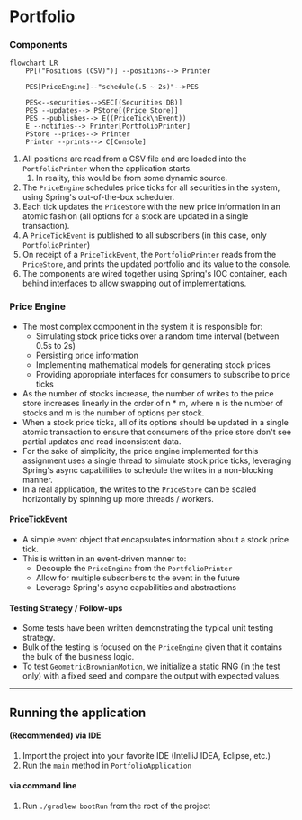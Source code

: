 # Portfolio

### Components
```mermaid
flowchart LR
    PP[("Positions (CSV)")] --positions--> Printer
        
    PES[PriceEngine]--"schedule(.5 ~ 2s)"-->PES
        
    PES<--securities-->SEC[(Securities DB)]
    PES --updates--> PStore[(Price Store)]
    PES --publishes--> E((PriceTick\nEvent))
    E --notifies--> Printer[PortfolioPrinter]
    PStore --prices--> Printer
    Printer --prints--> C[Console]
```

1. All positions are read from a CSV file and are loaded into the `PortfolioPrinter` when the application starts.
    1. In reality, this would be from some dynamic source.
2. The `PriceEngine` schedules price ticks for all securities in the system, using Spring's out-of-the-box scheduler.
3. Each tick updates the `PriceStore` with the new price information in an atomic fashion (all options for a stock are updated in a single transaction).
4. A `PriceTickEvent` is published to all subscribers (in this case, only `PortfolioPrinter`)
5. On receipt of a `PriceTickEvent`, the `PortfolioPrinter` reads from the `PriceStore`, and prints the updated portfolio and its value to the console.
6. The components are wired together using Spring's IOC container, each behind interfaces to allow swapping out of implementations.

### Price Engine
- The most complex component in the system it is responsible for:
  - Simulating stock price ticks over a random time interval (between 0.5s to 2s)
  - Persisting price information
  - Implementing mathematical models for generating stock prices
  - Providing appropriate interfaces for consumers to subscribe to price ticks
- As the number of stocks increase, the number of writes to the price store increases linearly
  in the order of n * m, where n is the number of stocks and m is the number of options per stock.
- When a stock price ticks, all of its options should be updated in a single atomic transaction to 
  ensure that consumers of the price store don't see partial updates and read inconsistent data.
- For the sake of simplicity, the price engine implemented for this assignment uses a single thread 
  to simulate stock price ticks, leveraging Spring's async capabilities to schedule the writes in a 
  non-blocking manner.
- In a real application, the writes to the `PriceStore` can be scaled horizontally by spinning up
  more threads / workers.

#### PriceTickEvent
- A simple event object that encapsulates information about a stock price tick.
- This is written in an event-driven manner to:
  - Decouple the `PriceEngine` from the `PortfolioPrinter`
  - Allow for multiple subscribers to the event in the future
  - Leverage Spring's async capabilities and abstractions

#### Testing Strategy / Follow-ups
- Some tests have been written demonstrating the typical unit testing strategy.
- Bulk of the testing is focused on the `PriceEngine` given that it contains the bulk of the business logic.
- To test `GeometricBrownianMotion`, we initialize a static RNG (in the test only) with a fixed seed and compare 
  the output with expected values.

---

## Running the application

#### (Recommended) via IDE
1. Import the project into your favorite IDE (IntelliJ IDEA, Eclipse, etc.)
2. Run the `main` method in `PortfolioApplication`

#### via command line
1. Run `./gradlew bootRun` from the root of the project


